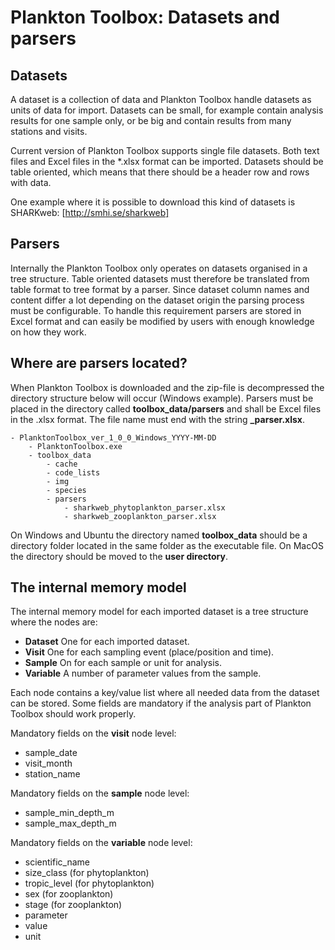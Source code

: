 # Plankton Toolbox: Datasets and parsers #

## Datasets ##
A dataset is a collection of data and Plankton Toolbox handle datasets as units of data for import. 
Datasets can be small, for example contain analysis results for one sample only, or be big and contain results from many stations and visits.

Current version of Plankton Toolbox supports single file datasets. Both text files and Excel files in the *.xlsx format can be imported.
Datasets should be table oriented, which means that there should be a header row and rows with data.

One example where it is possible to download this kind of datasets is SHARKweb: [http://smhi.se/sharkweb]

## Parsers ##
Internally the Plankton Toolbox only operates on datasets organised in a tree structure. 
Table oriented datasets must therefore be translated from table format to tree format by a parser. 
Since dataset column names and content differ a lot depending on the dataset origin the parsing process must be configurable. 
To handle this requirement parsers are stored in Excel format and can easily be modified by users with enough knowledge on how they work.

## Where are parsers located? ##

When Plankton Toolbox is downloaded and the zip-file is decompressed the directory structure below will occur (Windows example). 
Parsers must be placed in the directory called **toolbox_data/parsers** and shall be Excel files in the .xlsx format. 
The file name must end with the string **_parser.xlsx**.

    - PlanktonToolbox_ver_1_0_0_Windows_YYYY-MM-DD
        - PlanktonToolbox.exe 
        - toolbox_data 
            - cache 
            - code_lists 
            - img 
            - species 
            - parsers 
                - sharkweb_phytoplankton_parser.xlsx
                - sharkweb_zooplankton_parser.xlsx

On Windows and Ubuntu the directory named **toolbox_data** should be a directory folder located in the same folder as the executable file. 
On MacOS the directory should be moved to the **user directory**.


## The internal memory model ##

The internal memory model for each imported dataset is a tree structure where the nodes are:
  * **Dataset** One for each imported dataset.
  * **Visit** One for each sampling event (place/position and time).
  * **Sample** On for each sample or unit for analysis.
  * **Variable** A number of parameter values from the sample.

Each node contains a key/value list where all needed data from the dataset can be stored. 
Some fields are mandatory if the analysis part of Plankton Toolbox should work properly.

Mandatory fields on the **visit** node level:
  * sample_date
  * visit_month
  * station_name

Mandatory fields on the **sample** node level:
  * sample_min_depth_m
  * sample_max_depth_m

Mandatory fields on the **variable** node level:
  * scientific_name
  * size_class (for phytoplankton)
  * tropic_level (for phytoplankton)
  * sex (for zooplankton)
  * stage (for zooplankton)
  * parameter
  * value
  * unit